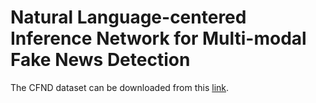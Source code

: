 # Natural Language-centered Inference Network for Multi-modal Fake News Detection
The CFND dataset can be downloaded from this [link]([https://markdown.com.cn](https://drive.google.com/file/d/1upiqVnGiJFI-cxrzLkWHePuIuJCxUkxT/view?usp=drive_link)).
